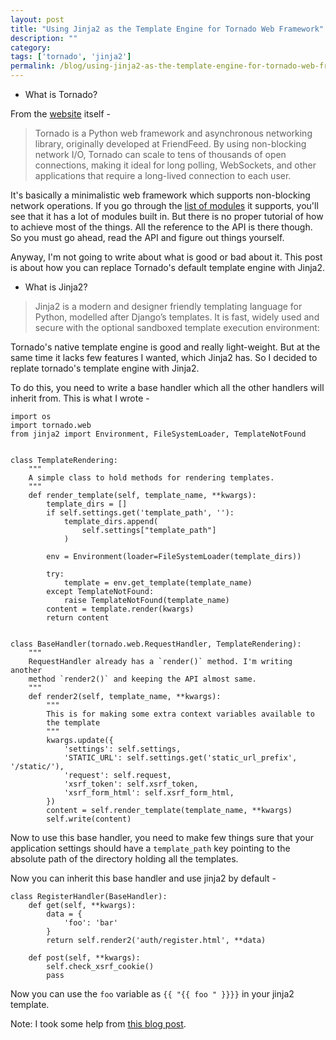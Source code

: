 ```yaml
---
layout: post
title: "Using Jinja2 as the Template Engine for Tornado Web Framework"
description: ""
category:
tags: ['tornado', 'jinja2']
permalink: /blog/using-jinja2-as-the-template-engine-for-tornado-web-framework/
---
```

 - What is Tornado?

From the [website](http://www.tornadoweb.org/en/stable/index.html) itself -

> Tornado is a Python web framework and asynchronous networking library, originally developed at FriendFeed. By using non-blocking network I/O, Tornado can scale to tens of thousands of open connections, making it ideal for long polling, WebSockets, and other applications that require a long-lived connection to each user.

It's basically a minimalistic web framework which supports non-blocking network operations. If you go through the [list of modules](http://www.tornadoweb.org/en/stable/documentation.html) it supports, you'll see that it has a lot of modules built in. But there is no proper tutorial of how to achieve most of the things. All the reference to the API is there though. So you must go ahead, read the API and figure out things yourself.

Anyway, I'm not going to write about what is good or bad about it. This post is about how you can replace Tornado's default template engine with Jinja2.

- What is Jinja2?

> Jinja2 is a modern and designer friendly templating language for Python, modelled after Django’s templates. It is fast, widely used and secure with the optional sandboxed template execution environment:

Tornado's native template engine is good and really light-weight. But at the same time it lacks few features I wanted, which Jinja2 has. So I decided to replate tornado's template engine with Jinja2.

To do this, you need to write a base handler which all the other handlers will inherit from. This is what I wrote -

    import os
    import tornado.web
    from jinja2 import Environment, FileSystemLoader, TemplateNotFound


    class TemplateRendering:
        """
        A simple class to hold methods for rendering templates.
        """
        def render_template(self, template_name, **kwargs):
            template_dirs = []
            if self.settings.get('template_path', ''):
                template_dirs.append(
                    self.settings["template_path"]
                )

            env = Environment(loader=FileSystemLoader(template_dirs))

            try:
                template = env.get_template(template_name)
            except TemplateNotFound:
                raise TemplateNotFound(template_name)
            content = template.render(kwargs)
            return content


    class BaseHandler(tornado.web.RequestHandler, TemplateRendering):
        """
        RequestHandler already has a `render()` method. I'm writing another
        method `render2()` and keeping the API almost same.
        """
        def render2(self, template_name, **kwargs):
            """
            This is for making some extra context variables available to
            the template
            """
            kwargs.update({
                'settings': self.settings,
                'STATIC_URL': self.settings.get('static_url_prefix', '/static/'),
                'request': self.request,
                'xsrf_token': self.xsrf_token,
                'xsrf_form_html': self.xsrf_form_html,
            })
            content = self.render_template(template_name, **kwargs)
            self.write(content)

Now to use this base handler, you need to make few things sure that your application settings should have a `template_path` key pointing to the absolute path of the directory holding all the templates.

Now you can inherit this base handler and use jinja2 by default -

    class RegisterHandler(BaseHandler):
        def get(self, **kwargs):
            data = {
                'foo': 'bar'
            }
            return self.render2('auth/register.html', **data)

        def post(self, **kwargs):
            self.check_xsrf_cookie()
            pass

Now you can use the `foo` variable as `{{ "{{ foo " }}}}` in your jinja2 template.

Note: I took some help from [this blog post](http://aurigroup.wordpress.com/2011/02/21/a-good-start-with-google-app-engine-for-python/).
